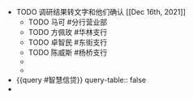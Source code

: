 - TODO 调研结果转文字和他们确认 [[Dec 16th, 2021]]
	- TODO 马可 #分行营业部
	- TODO 方佩玫 #华林支行
	- TODO 卓智民 #东街支行
	- TODO 陈威斯 #杨桥支行
	-
	-
- {{query #智慧信贷}}
  query-table:: false
-